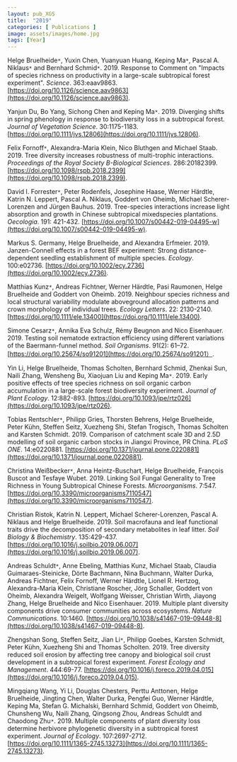 ```yaml
---
layout: pub_XGS
title:  "2019"
categories: [ Publications ]
image: assets/images/home.jpg
tags: [Year]
---
```

Helge Bruelheide<code>&ast;</code>, Yuxin Chen, Yuanyuan Huang, Keping Ma<code>&ast;</code>, Pascal A. Niklaus<code>&ast;</code> and Bernhard Schmid<code>&ast;</code>. 2019. Response to Comment on "Impacts of species richness on productivity in a large-scale subtropical forest experiment". *Science*. 363:eaav9863. [https://doi.org/10.1126/science.aav9863](https://doi.org/10.1126/science.aav9863).


Yanjun Du, Bo Yang, Sichong Chen and Keping Ma<code>&ast;</code>. 2019. Diverging shifts in spring phenology in response to biodiversity loss in a subtropical forest. *Journal of Vegetation Science*. 30:1175-1183. [https://doi.org/10.1111/jvs.12806](https://doi.org/10.1111/jvs.12806).


Felix Fornoff<code>&ast;</code>, Alexandra-Maria Klein, Nico Bluthgen and Michael Staab. 2019. Tree diversity increases robustness of multi-trophic interactions. *Proceedings of the Royal Society B-Biological Sciences*. 286:20182399. [https://doi.org/10.1098/rspb.2018.2399](https://doi.org/10.1098/rspb.2018.2399).


David I. Forrester<code>&ast;</code>, Peter Rodenfels, Josephine Haase, Werner Härdtle, Katrin N. Leppert, Pascal A. Niklaus, Goddert von Oheimb, Michael Scherer-Lorenzen and Jürgen Bauhus. 2019. Tree-species interactions increase light absorption and growth in Chinese subtropical mixedspecies plantations. *Oecologia*. 191: 421-432. [https://doi.org/10.1007/s00442-019-04495-w](https://doi.org/10.1007/s00442-019-04495-w).


Markus S. Germany, Helge Bruelheide, and Alexandra Erfmeier. 2019. Janzen-Connell effects in a forest BEF experiment: Strong distance-dependent seedling establishment of multiple species. *Ecology*. 100:e02736. [https://doi.org/10.1002/ecy.2736](https://doi.org/10.1002/ecy.2736).


Matthias Kunz<code>&ast;</code>, Andreas Fichtner, Werner Härdtle, Pasi Raumonen, Helge Bruelheide and Goddert von Oheimb. 2019. Neighbour species richness and local structural variability modulate aboveground allocation patterns and crown morphology of individual trees. *Ecology Letters*. 22: 2130-2140. [https://doi.org/10.1111/ele.13400](https://doi.org/10.1111/ele.13400).

Simone Cesarz<code>&ast;</code>, Annika Eva Schulz, Rémy Beugnon and Nico Eisenhauer. 2019. Testing soil nematode extraction efficiency using different variations of the Baermann-funnel method. *Soil Organisms*. 91(2): 61–72. [https://doi.org/10.25674/so91201](https://doi.org/10.25674/so91201）. 

Yin Li, Helge Bruelheide, Thomas Scholten, Bernhard Schmid, Zhenkai Sun, Naili Zhang, Wensheng Bu, Xiaojuan Liu and Keping Ma<code>&ast;</code>. 2019. Early positive effects of tree species richness on soil organic carbon accumulation in a large-scale forest biodiversity experiment. *Journal of Plant Ecology*. 12:882-893. [https://doi.org/10.1093/jpe/rtz026](https://doi.org/10.1093/jpe/rtz026).


Tobias Rentschler<code>&ast;</code>, Philipp Gries, Thorsten Behrens, Helge Bruelheide, Peter Kühn, Steffen Seitz, Xuezheng Shi, Stefan Trogisch, Thomas Scholten and Karsten Schmidt. 2019. Comparison of catchment scale 3D and 2.5D modelling of soil organic carbon stocks in Jiangxi Province, PR China. *PLoS ONE*. 14:e0220881. [https://doi.org/10.1371/journal.pone.0220881](https://doi.org/10.1371/journal.pone.0220881).

Christina Weißbecker<code>&ast;</code>, Anna Heintz-Buschart, Helge Bruelheide, François Buscot and Tesfaye Wubet. 2019. Linking Soil Fungal Generality to Tree Richness in Young Subtropical Chinese Forests. *Microorganisms*. 7:547. [https://doi.org/10.3390/microorganisms7110547](https://doi.org/10.3390/microorganisms7110547).

Christian Ristok, Katrin N. Leppert, Michael Scherer-Lorenzen, Pascal A. Niklaus and Helge Bruelheide. 2019. Soil macrofauna and leaf functional traits drive the decomposition of secondary metabolites in leaf litter. *Soil Biology & Biochemistry*. 135:429-437. [https://doi.org/10.1016/j.soilbio.2019.06.007](https://doi.org/10.1016/j.soilbio.2019.06.007).


Andreas Schuldt<code>&ast;</code>, Anne Ebeling, Matthias Kunz, Michael Staab, Claudia Guimaraes-Steinicke, Dörte Bachmann, Nina Buchmann, Walter Durka, Andreas Fichtner, Felix Fornoff, Werner Härdtle, Lionel R. Hertzog, Alexandra-Maria Klein, Christiane Roscher, Jörg Schaller, Goddert von Oheimb, Alexandra Weigelt, Wolfgang Weisser, Christian Wirth, Jiayong Zhang, Helge Bruelheide and Nico Eisenhauer. 2019. Multiple plant diversity components drive consumer communities across ecosystems. *Nature Communications*. 10:1460. [https://doi.org/10.1038/s41467-019-09448-8](https://doi.org/10.1038/s41467-019-09448-8).


Zhengshan Song, Steffen Seitz, Jian Li<code>&ast;</code>, Philipp Goebes, Karsten Schmidt, Peter Kühn, Xuezheng Shi and Thomas Scholten. 2019. Tree diversity reduced soil erosion by affecting tree canopy and biological soil crust development in a subtropical forest experiment. *Forest Ecology and Management*. 444:69-77. [https://doi.org/10.1016/j.foreco.2019.04.015](https://doi.org/10.1016/j.foreco.2019.04.015).


Mingqiang Wang, Yi Li, Douglas Chesters, Perttu Anttonen, Helge Bruelheide, Jingting Chen, Walter Durka, Pengfei Guo, Werner Härdtle, Keping Ma, Stefan G. Michalski, Bernhard Schmid, Goddert von Oheimb, Chunsheng Wu, Naili Zhang, Qingsong Zhou, Andreas Schuldt and Chaodong Zhu<code>&ast;</code>. 2019. Multiple components of plant diversity loss determine herbivore phylogenetic diversity in a subtropical forest experiment. *Journal of Ecology*. 107:2697-2712. [https://doi.org/10.1111/1365-2745.13273](https://doi.org/10.1111/1365-2745.13273).
